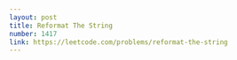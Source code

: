 ```yaml
---
layout: post
title: Reformat The String
number: 1417
link: https://leetcode.com/problems/reformat-the-string
---
```

